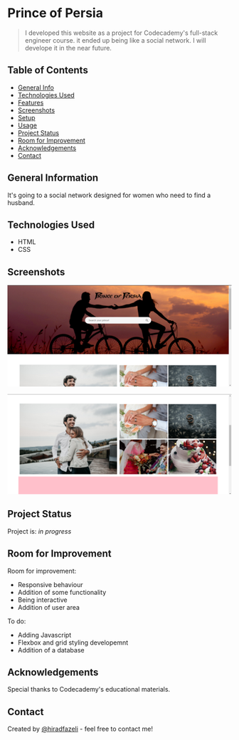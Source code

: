 # Prince of Persia
> I developed this website as a project for Codecademy's full-stack engineer course. it ended up being like a social network. I will develope it in the near future.


## Table of Contents
* [General Info](#general-information)
* [Technologies Used](#technologies-used)
* [Features](#features)
* [Screenshots](#screenshots)
* [Setup](#setup)
* [Usage](#usage)
* [Project Status](#project-status)
* [Room for Improvement](#room-for-improvement)
* [Acknowledgements](#acknowledgements)
* [Contact](#contact)
<!-- * [License](#license) -->


## General Information
It's going to a social network designed for women who need to find a husband.


## Technologies Used
- HTML
- CSS


## Screenshots
![First](./screenshots/01.png)


![Second](./screenshots/02.png)


## Project Status
Project is: _in progress_


## Room for Improvement
Room for improvement:
- Responsive behaviour
- Addition of some functionality
- Being interactive
- Addition of user area

To do:
- Adding Javascript
- Flexbox and grid styling developemnt
- Addition of a database


## Acknowledgements
Special thanks to Codecademy's educational materials.


## Contact
Created by [@hiradfazeli](https://hiradfazeli.github.io/) - feel free to contact me!

